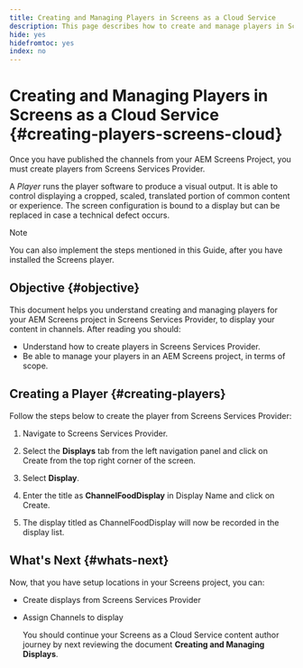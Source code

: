 ```yaml
---
title: Creating and Managing Players in Screens as a Cloud Service
description: This page describes how to create and manage players in Screens as a Cloud Service.
hide: yes
hidefromtoc: yes
index: no
---
```


# Creating and Managing Players in Screens as a Cloud Service {#creating-players-screens-cloud}

Once you have published the channels from your AEM Screens Project, you must create players from Screens Services Provider. 

A *Player* runs the player software to produce a visual output. It is able to control displaying a cropped, scaled, translated portion of common content or experience. The screen configuration is bound to a display but can be replaced in case a technical defect occurs.

>[!NOTE]
>You can also implement the steps mentioned in this Guide, after you have installed the Screens player.

## Objective {#objective}

This document helps you understand creating and managing players for your AEM Screens project in Screens Services Provider, to display your content in channels. After reading you should:

* Understand how to create players in Screens Services Provider.
* Be able to manage your players in an AEM Screens project, in terms of scope.

## Creating a Player {#creating-players}

Follow the steps below to create the player from Screens Services Provider:

1. Navigate to Screens Services Provider.

1. Select the **Displays** tab from the left navigation panel and click on Create from the top right corner of the screen.

1. Select **Display**.
1. Enter the title as **ChannelFoodDisplay** in Display Name and click on Create.
1. The display titled as ChannelFoodDisplay will now be recorded in the display list.

## What's Next {#whats-next}

Now, that you have setup locations in your Screens project, you can:

* Create displays from Screens Services Provider
* Assign Channels to display

  You should continue your Screens as a Cloud Service content author journey by next reviewing the document **Creating and Managing Displays**.